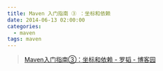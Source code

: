 ```yaml
---
title: Maven 入门指南 ③ ：坐标和依赖
date: 2014-06-13 02:00:00
categories:
  - maven
tags: maven
---
```


> [Maven入门指南③：坐标和依赖 - 罗韬 - 博客园](http://www.cnblogs.com/luotaoyeah/p/3784901.html)
